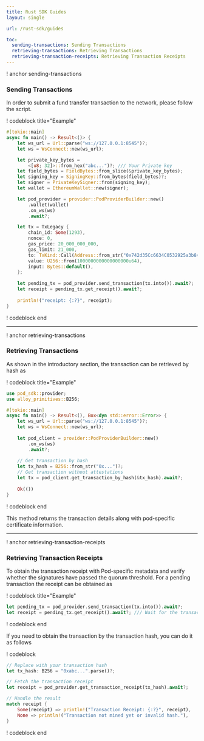 ```yaml
---
title: Rust SDK Guides
layout: single

url: /rust-sdk/guides

toc:
  sending-transactions: Sending Transactions
  retrieving-transactions: Retrieving Transactions
  retrieving-transaction-receipts: Retrieving Transaction Receipts
---
```


! anchor sending-transactions

### Sending Transactions

In order to submit a fund transfer transaction to the network, please follow the script.

! codeblock title="Example"

```rust
#[tokio::main]
async fn main() -> Result<()> {
    let ws_url = Url::parse("ws://127.0.0.1:8545")?;
    let ws = WsConnect::new(ws_url);

    let private_key_bytes =
        <[u8; 32]>::from_hex("abc...")?; /// Your Private key
    let field_bytes = FieldBytes::from_slice(&private_key_bytes);
    let signing_key = SigningKey::from_bytes(field_bytes)?;
    let signer = PrivateKeySigner::from(signing_key);
    let wallet = EthereumWallet::new(signer);

    let pod_provider = provider::PodProviderBuilder::new()
        .wallet(wallet)
        .on_ws(ws)
        .await?;

    let tx = TxLegacy {
        chain_id: Some(1293),
        nonce: 0,
        gas_price: 20_000_000_000,
        gas_limit: 21_000,
        to: TxKind::Call(Address::from_str("0x742d35Cc6634C0532925a3b844Bc454e4438f44e").unwrap()),
        value: U256::from(1000000000000000000u64),
        input: Bytes::default(),
    };
    
    let pending_tx = pod_provider.send_transaction(tx.into()).await?;
    let receipt = pending_tx.get_receipt().await?;
    
    println!("receipt: {:?}", receipt);
}
```

! codeblock end

---

! anchor retrieving-transactions

### Retrieving Transactions

As shown in the introductory section, the transaction can be retrieved by hash as

! codeblock title="Example"

```rust
use pod_sdk::provider;
use alloy_primitives::B256;

#[tokio::main]
async fn main() -> Result<(), Box<dyn std::error::Error>> {
    let ws_url = Url::parse("ws://127.0.0.1:8545")?;
    let ws = WsConnect::new(ws_url);
    
    let pod_client = provider::PodProviderBuilder::new()
        .on_ws(ws)
        .await?;
    
    // Get transaction by hash
    let tx_hash = B256::from_str("0x...")?;
    // Get transaction without attestations
    let tx = pod_client.get_transaction_by_hash(&tx_hash).await?;
        
    Ok(())
}
```

! codeblock end

This method returns the transaction details along with pod-specific certificate information.

---

! anchor retrieving-transaction-receipts

### Retrieving Transaction Receipts

To obtain the transaction receipt with Pod-specific metadata and verify whether the signatures have passed the quorum threshold. For a pending transaction the receipt can be obtained as

! codeblock title="Example"

```rust
let pending_tx = pod_provider.send_transaction(tx.into()).await?;
let receipt = pending_tx.get_receipt().await?; /// Wait for the transaction to be finalized
```

! codeblock end

If you need to obtain the transaction by the transaction hash, you can do it as follows

! codeblock

```rust
// Replace with your transaction hash
let tx_hash: B256 = "0xabc...".parse()?;

// Fetch the transaction receipt
let receipt = pod_provider.get_transaction_receipt(tx_hash).await?;

// Handle the result
match receipt {
    Some(receipt) => println!("Transaction Receipt: {:?}", receipt),
    None => println!("Transaction not mined yet or invalid hash."),
}
```

! codeblock end
